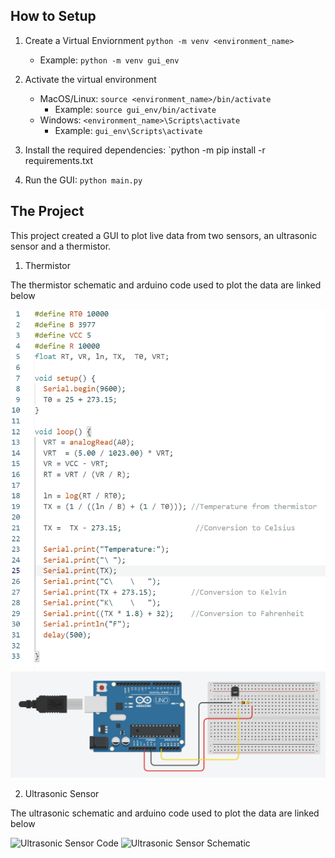 ## How to Setup
1. Create a Virtual Enviornment 
    `python -m venv <environment_name>`
    * Example: `python -m venv gui_env`

2. Activate the virtual environment
    * MacOS/Linux: `source <environment_name>/bin/activate`
        * Example: `source gui_env/bin/activate`
    * Windows: `<environment_name>\Scripts\activate`
        * Example: `gui_env\Scripts\activate`

3. Install the required dependencies: `python -m pip install -r requirements.txt

4. Run the GUI: `python main.py`

## The Project

This project created a GUI to plot live data from two sensors, an ultrasonic sensor and a thermistor.

1. Thermistor

The thermistor schematic and arduino code used to plot the data are linked below

![Thermistor Code](images/thermistor_code.png)
![Thermistor Schematic](images/thermistor_schematic.png)

2. Ultrasonic Sensor

The ultrasonic schematic and arduino code used to plot the data are linked below

![Ultrasonic Sensor Code](images/ultrasonic.png)
![Ultrasonic Sensor Schematic](images/ultrasonic.png)

